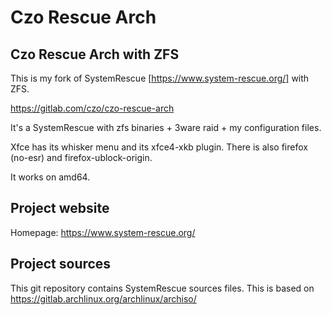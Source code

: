 # Czo Rescue Arch

## Czo Rescue Arch with ZFS

This is my fork of SystemRescue [https://www.system-rescue.org/] with ZFS.

https://gitlab.com/czo/czo-rescue-arch

It's a SystemRescue with zfs binaries + 3ware raid +
my configuration files.

Xfce has its whisker menu and its xfce4-xkb plugin. There
is also firefox (no-esr) and firefox-ublock-origin.

It works on amd64.

## Project website
Homepage: https://www.system-rescue.org/

## Project sources
This git repository contains SystemRescue sources files. This is based on
https://gitlab.archlinux.org/archlinux/archiso/


